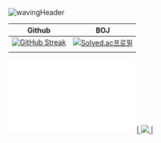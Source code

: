 
![wavingHeader](https://capsule-render.vercel.app/api?type=waving&height=200&text=Hello%20%20I'm%20Charlotte!&fontAlign=80&fontAlignY=40&color=gradient&fontSize=30)

<!--
[GitHub stats](https://github-readme-stats.vercel.app/api?username=devCharlotte&include_all_commits=true&show_icons=true&theme=radical)
-->
|Github|BOJ|
|------|------|
|[![GitHub Streak](https://streak-stats.demolab.com/?user=devCharlotte&theme=highcontrast)](https://git.io/streak-stats)|[![Solved.ac프로필](http://mazassumnida.wtf/api/v2/generate_badge?boj=devcharlotte)](https://solved.ac/devcharlotte)|
|<a href="https://github.com/devCharlotte/github-stats">
 <img src="https://raw.githubusercontent.com/devCharlotte/github-stats/output/generated/languages.svg" width=50% />
</a>|<a href="https://github.com/ashutosh00710/github-readme-activity-graph">
<img src="https://github-readme-activity-graph.vercel.app/graph?username=devCharlotte&theme=react-dark&bg_color=20232a&hide_border=true&line=8A87D0&color=918FE0" width=50%/>
</a>|





